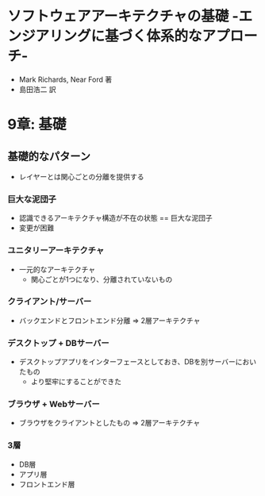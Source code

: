# ソフトウェアアーキテクチャの基礎 -エンジアリングに基づく体系的なアプローチ-
- Mark Richards, Near Ford 著
- 島田浩二 訳

# 9章: 基礎
## 基礎的なパターン
- レイヤーとは関心ごとの分離を提供する

### 巨大な泥団子
- 認識できるアーキテクチャ構造が不在の状態 == 巨大な泥団子
- 変更が困難

### ユニタリーアーキテクチャ
- 一元的なアーキテクチャ
  - 関心ごとが1つになり、分離されていないもの

### クライアント/サーバー
- バックエンドとフロントエンド分離 => 2層アーキテクチャ

### デスクトップ + DBサーバー
- デスクトップアプリをインターフェースとしておき、DBを別サーバーにおいたもの
  - より堅牢にすることができた

### ブラウザ + Webサーバー
- ブラウザをクライアントとしたもの => 2層アーキテクチャ

### 3層
- DB層
- アプリ層
- フロントエンド層

